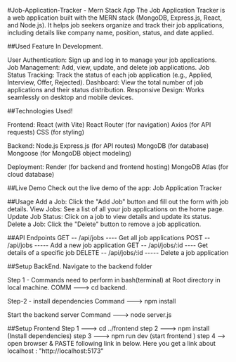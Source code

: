 #Job-Application-Tracker - Mern Stack App
The Job Application Tracker is a web application built with the MERN stack (MongoDB, Express.js, React, and Node.js). It helps job seekers organize and track their job applications, including details like company name, position, status, and date applied.

##Used Feature In Development.

User Authentication:
Sign up and log in to manage your job applications.
Job Management:
Add, view, update, and delete job applications.
Job Status Tracking:
Track the status of each job application (e.g., Applied, Interview, Offer, Rejected).
Dashboard:
View the total number of job applications and their status distribution.
Responsive Design:
Works seamlessly on desktop and mobile devices.

##Technologies Used!

Frontend:
React (with Vite)
React Router (for navigation)
Axios (for API requests)
CSS (for styling)


Backend:
Node.js
Express.js (for API routes)
MongoDB (for database)
Mongoose (for MongoDB object modeling)


Deployment:
Render (for backend and frontend hosting)
MongoDB Atlas (for cloud database)

##Live Demo
Check out the live demo of the app: Job Application Tracker


##Usage
Add a Job:
Click the "Add Job" button and fill out the form with job details.
View Jobs:
See a list of all your job applications on the home page.
Update Job Status:
Click on a job to view details and update its status.
Delete a Job:
Click the "Delete" button to remove a job application.

##API Endpoints
GET --	/api/jobs	 ---- Get all job applications
POST -- /api/jobs	 ----- Add a new job application
GET	-- /api/jobs/:id ----	Get details of a specific job
DELETE -- /api/jobs/:id	 ----- Delete a job application

##Setup BackEnd.
Navigate to the backend folder 

Step 1 - Commands need to perform in bash(terminal) at Root directory in local machine.
COMM ---> cd backend.

Step-2 - install dependencies
Command --->  npm install

Start the backend server
Command ---> node server.js


##Setup Frontend
Step 1 ---> cd ../frontend
step 2 ---> npm install (Install dependencies)
step 3 ---> npm run dev (start frontend )
step 4 --> open browser & PASTE following link in below. 
Here you get a link about localhost : "http://localhost:5173"










